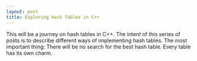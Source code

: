 ```yaml
---
layout: post
title: Exploring Hash Tables in C++
---
```


This will be a journey on hash tables in C++. The intent of this series of posts is to describe different ways of implementing hash tables. The most important thing: There will be no search for the best hash table. Every table has its own charm.
